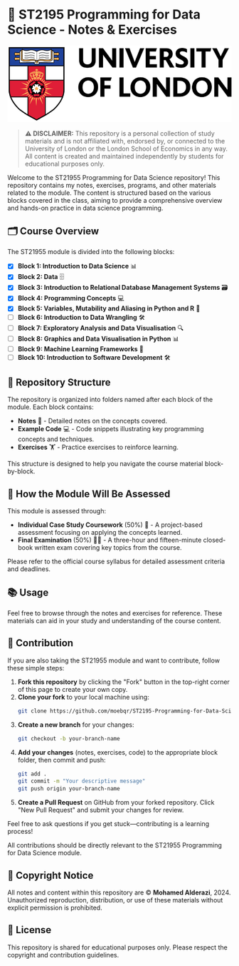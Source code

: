# 📘 ST2195 Programming for Data Science - Notes & Exercises

![UoL Logo](UoL_logo.png)
> **⚠️ DISCLAIMER:** This repository is a personal collection of study materials and is not affiliated with, endorsed by, or connected to the University of London or the London School of Economics in any way. All content is created and maintained independently by students for educational purposes only.

Welcome to the ST21955 Programming for Data Science repository! This repository contains my notes, exercises, programs, and other materials related to the module. The content is structured based on the various blocks covered in the class, aiming to provide a comprehensive overview and hands-on practice in data science programming.

## 🗂 Course Overview

The ST21955 module is divided into the following blocks:

- [x] **Block 1: Introduction to Data Science** 📊
- [x] **Block 2: Data** 🗄️
- [x] **Block 3: Introduction to Relational Database Management Systems** 🗃️
- [x] **Block 4: Programming Concepts** 💻
- [x] **Block 5: Variables, Mutability and Aliasing in Python and R** 🔧
- [ ] **Block 6: Introduction to Data Wrangling** 🛠️
- [ ] **Block 7: Exploratory Analysis and Data Visualisation** 🔍
- [ ] **Block 8: Graphics and Data Visualisation in Python** 📊
- [ ] **Block 9: Machine Learning Frameworks** 🤖
- [ ] **Block 10: Introduction to Software Development** 🛠️

## 📂 Repository Structure

The repository is organized into folders named after each block of the module. Each block contains:
- **Notes** 📝 - Detailed notes on the concepts covered.
- **Example Code** 💻 - Code snippets illustrating key programming concepts and techniques.
- **Exercises** 🏋️ - Practice exercises to reinforce learning.

This structure is designed to help you navigate the course material block-by-block.

## 📝 How the Module Will Be Assessed

This module is assessed through:
- **Individual Case Study Coursework** (50%) 📝 - A project-based assessment focusing on applying the concepts learned.
- **Final Examination** (50%) 🧑‍🎓 - A three-hour and fifteen-minute closed-book written exam covering key topics from the course.

Please refer to the official course syllabus for detailed assessment criteria and deadlines.

## 📚 Usage

Feel free to browse through the notes and exercises for reference. These materials can aid in your study and understanding of the course content.

## 🤝 Contribution

If you are also taking the ST21955 module and want to contribute, follow these simple steps:

1. **Fork this repository** by clicking the "Fork" button in the top-right corner of this page to create your own copy.
2. **Clone your fork** to your local machine using:
    ```bash
    git clone https://github.com/moebqr/ST2195-Programming-for-Data-Science.git
    ```
3. **Create a new branch** for your changes:
    ```bash
    git checkout -b your-branch-name
    ```
4. **Add your changes** (notes, exercises, code) to the appropriate block folder, then commit and push:
    ```bash
    git add .
    git commit -m "Your descriptive message"
    git push origin your-branch-name
    ```
5. **Create a Pull Request** on GitHub from your forked repository. Click "New Pull Request" and submit your changes for review.

Feel free to ask questions if you get stuck—contributing is a learning process!

All contributions should be directly relevant to the ST21955 Programming for Data Science module.

## 📜 Copyright Notice

All notes and content within this repository are © **Mohamed Alderazi**, 2024. Unauthorized reproduction, distribution, or use of these materials without explicit permission is prohibited.

## 📄 License

This repository is shared for educational purposes only. Please respect the copyright and contribution guidelines.
